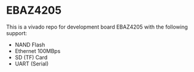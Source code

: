 # EBAZ4205
This is a vivado repo for development board EBAZ4205 with the following support:

- NAND Flash
- Ethernet 100MBps
- SD (TF) Card
- UART (Serial)

